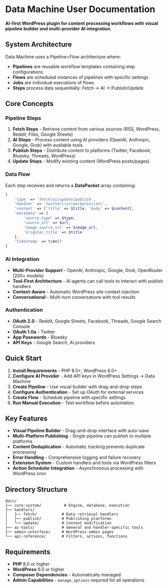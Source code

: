 # Data Machine User Documentation

**AI-first WordPress plugin for content processing workflows with visual pipeline builder and multi-provider AI integration.**

## System Architecture

Data Machine uses a Pipeline+Flow architecture where:

- **Pipelines** are reusable workflow templates containing step configurations
- **Flows** are scheduled instances of pipelines with specific settings  
- **Jobs** are individual executions of flows
- **Steps** process data sequentially: Fetch → AI → Publish/Update

## Core Concepts

### Pipeline Steps

1. **Fetch Steps** - Retrieve content from various sources (RSS, WordPress, Reddit, Files, Google Sheets)
2. **AI Steps** - Process content using AI providers (OpenAI, Anthropic, Google, Grok) with available tools
3. **Publish Steps** - Distribute content to platforms (Twitter, Facebook, Bluesky, Threads, WordPress)
4. **Update Steps** - Modify existing content (WordPress posts/pages)

### Data Flow

Each step receives and returns a **DataPacket** array containing:

```php
[
    'type' => 'fetch|ai|update|publish',
    'handler' => 'twitter|rss|wordpress|etc',
    'content' => ['title' => $title, 'body' => $content],
    'metadata' => [
        'source_type' => $type,
        'source_url' => $url,
        'image_source_url' => $image_url,
        'original_title' => $title
    ],
    'timestamp' => time()
]
```

### AI Integration

- **Multi-Provider Support** - OpenAI, Anthropic, Google, Grok, OpenRouter (200+ models)
- **Tool-First Architecture** - AI agents can call tools to interact with publish handlers
- **Context-Aware** - Automatic WordPress site context injection
- **Conversational** - Multi-turn conversations with tool results

### Authentication

- **OAuth 2.0** - Reddit, Google Sheets, Facebook, Threads, Google Search Console
- **OAuth 1.0a** - Twitter
- **App Passwords** - Bluesky
- **API Keys** - Google Search, AI providers

## Quick Start

1. **Install Requirements** - PHP 8.0+, WordPress 6.0+
2. **Configure AI Provider** - Add API keys in WordPress Settings → Data Machine
3. **Create Pipeline** - Use visual builder with drag-and-drop steps
4. **Configure Authentication** - Set up OAuth for external services
5. **Create Flow** - Schedule pipeline with specific settings
6. **Run Manual Execution** - Test workflow before automation

## Key Features

- **Visual Pipeline Builder** - Drag-and-drop interface with auto-save
- **Multi-Platform Publishing** - Single pipeline can publish to multiple platforms
- **Content Deduplication** - Automatic tracking prevents duplicate processing
- **Error Handling** - Comprehensive logging and failure recovery
- **Extension System** - Custom handlers and tools via WordPress filters
- **Action Scheduler Integration** - Asynchronous processing with WordPress cron

## Directory Structure

```
docs/
├── core-system/          # Engine, database, execution
├── handlers/
│   ├── fetch/           # Data retrieval handlers
│   ├── publish/         # Publishing platforms
│   └── update/          # Content modification
├── ai-tools/            # General and handler-specific tools
├── admin-interface/     # WordPress admin pages
└── api-reference/       # Filters, actions, functions
```

## Requirements

- **PHP** 8.0 or higher
- **WordPress** 6.0 or higher
- **Composer Dependencies** - Automatically managed
- **Admin Capabilities** - `manage_options` required for all operations